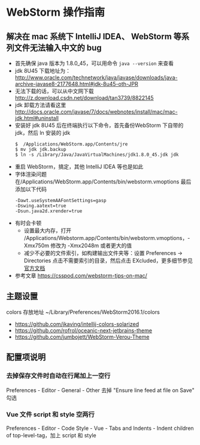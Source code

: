 # WebStorm 操作指南

## 解决在 mac 系统下 IntelliJ IDEA、 WebStorm 等系列文件无法输入中文的 bug

* 首先确保 java 版本为 1.8.0_45，可以用命令 `java --version` 来查看
* jdk 8U45 下载地址为： http://www.oracle.com/technetwork/java/javase/downloads/java-archive-javase8-2177648.html#jdk-8u45-oth-JPR
* 无法下载的话，可以从中文网下载 http://z.download.csdn.net/download/tan3739/8822145
* jdk 卸载方法请看这里 http://docs.oracle.com/javase/7/docs/webnotes/install/mac/mac-jdk.html#uninstall
* 安装好 jdk 8U45 后在终端执行以下命令，首先备份WebStorm 下自带的 jdk，然后 ln 安装的 jdk
  ```
  $  /Applications/WebStorm.app/Contents/jre
  $ mv jdk jdk.backup
  $ ln -s /Library/Java/JavaVirtualMachines/jdk1.8.0_45.jdk jdk
  ```
* 重启 WebStorm，搞定，其他 IntelliJ IDEA 等也是如此
* 字体渲染问题 在/Applications/WebStorm.app/Contents/bin/webstorm.vmoptions 最后添加以下代码
  ```
  -Dawt.useSystemAAFontSettings=gasp
  -Dswing.aatext=true
  -Dsun.java2d.xrender=true
  ```
* 有时会卡顿
  * 设置最大内存，打开 /Applications/Webstorm.app/Contents/bin/webstorm.vmoptions，-Xmx750m 修改为 -Xmx2048m 或者更大的值
  * 减少不必要的文件索引，如构建输出文件夹等：设置 Preferences -> Directories 点击不需要索引的目录，然后点击 EXcluded，更多细节参见[官方文档](https://www.jetbrains.com/help/webstorm/2016.1/directories.html?origin=old_help)
* 参考文章 https://csspod.com/webstorm-tips-on-mac/

## 主题设置

colors 存放地址 ~/Library/Preferences/WebStorm2016.1/colors

* https://github.com/jkaving/intellij-colors-solarized
* https://github.com/rofrol/oceanic-next-jetbrains-theme
* https://github.com/jumbojett/WebStorm-Verou-Theme

## 配置项说明
### 去掉保存文件时自动在行尾加上一空行

Preferences - Editor - General - Other 去掉 "Ensure line feed at file on Save" 勾选

### Vue 文件 script 和 style 空两行

Preferences - Editor - Code Style - Vue - Tabs and Indents - Indent children of top-level-tag，加上 script 和 style
